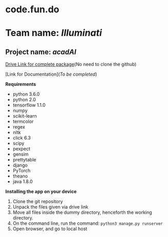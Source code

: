 # code.fun.do

# Team name: *Illuminati*

## Project name: *acadAI*

[Drive Link for complete package](https://drive.google.com/open?id=1ZdUpFgePDblMKwpui2N3hfNlJAiZyzBK)(No need to clone the github)

[Link for Documentation](*To be completed*)

**Requirements**
* python 3.6.0
* python 2.0
* tensorflow 1.1.0
* numpy
* scikit-learn
* termcolor
* regex
* nltk
* click 6.3
* scipy
* pexpect
* gensim
* prettytable
* django
* PyTorch
* theano
* java 1.8.0

**Installing the app on your device**
1. Clone the git repository
2. Unpack the files given via drive link
3. Move all files inside the dummy directory, henceforth the working directory.
4. On the command line, run the command: ```python3 manage.py runserver```
5. Open browser, and go to local host
